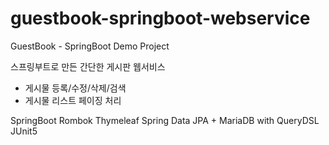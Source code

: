 # guestbook-springboot-webservice
GuestBook - SpringBoot Demo Project

스프링부트로 만든 간단한 게시판 웹서비스

- 게시물 등록/수정/삭제/검색
- 게시물 리스트 페이징 처리


SpringBoot
Rombok
Thymeleaf
Spring Data JPA + MariaDB with QueryDSL
JUnit5
